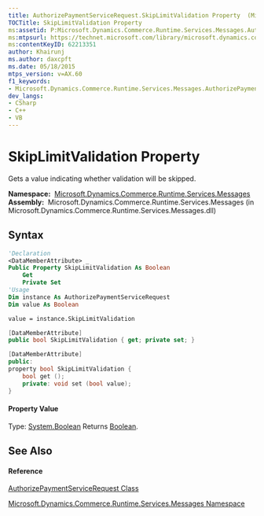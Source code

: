 ```yaml
---
title: AuthorizePaymentServiceRequest.SkipLimitValidation Property  (Microsoft.Dynamics.Commerce.Runtime.Services.Messages)
TOCTitle: SkipLimitValidation Property
ms:assetid: P:Microsoft.Dynamics.Commerce.Runtime.Services.Messages.AuthorizePaymentServiceRequest.SkipLimitValidation
ms:mtpsurl: https://technet.microsoft.com/library/microsoft.dynamics.commerce.runtime.services.messages.authorizepaymentservicerequest.skiplimitvalidation(v=AX.60)
ms:contentKeyID: 62213351
author: Khairunj
ms.author: daxcpft
ms.date: 05/18/2015
mtps_version: v=AX.60
f1_keywords:
- Microsoft.Dynamics.Commerce.Runtime.Services.Messages.AuthorizePaymentServiceRequest.SkipLimitValidation
dev_langs:
- CSharp
- C++
- VB
---
```


# SkipLimitValidation Property

Gets a value indicating whether validation will be skipped.

**Namespace:**  [Microsoft.Dynamics.Commerce.Runtime.Services.Messages](microsoft-dynamics-commerce-runtime-services-messages-namespace.md)  
**Assembly:**  Microsoft.Dynamics.Commerce.Runtime.Services.Messages (in Microsoft.Dynamics.Commerce.Runtime.Services.Messages.dll)

## Syntax

``` vb
'Declaration
<DataMemberAttribute> _
Public Property SkipLimitValidation As Boolean
    Get
    Private Set
'Usage
Dim instance As AuthorizePaymentServiceRequest
Dim value As Boolean

value = instance.SkipLimitValidation
```

``` csharp
[DataMemberAttribute]
public bool SkipLimitValidation { get; private set; }
```

``` c++
[DataMemberAttribute]
public:
property bool SkipLimitValidation {
    bool get ();
    private: void set (bool value);
}
```

#### Property Value

Type: [System.Boolean](https://technet.microsoft.com/library/a28wyd50\(v=ax.60\))  
Returns [Boolean](https://technet.microsoft.com/library/a28wyd50\(v=ax.60\)).  

## See Also

#### Reference

[AuthorizePaymentServiceRequest Class](authorizepaymentservicerequest-class-microsoft-dynamics-commerce-runtime-services-messages.md)

[Microsoft.Dynamics.Commerce.Runtime.Services.Messages Namespace](microsoft-dynamics-commerce-runtime-services-messages-namespace.md)

